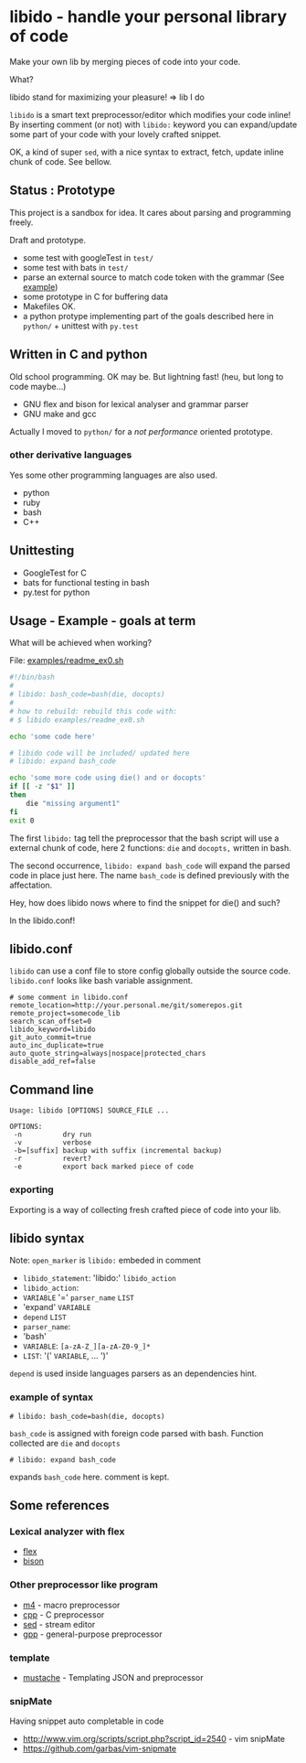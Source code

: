 # libido - handle your personal library of code

Make your own lib by merging pieces of code into your code.

What?

libido stand for maximizing your pleasure! => lib I do

`libido` is a smart text preprocessor/editor which modifies your code inline!
By inserting comment (or not) with `libido:` keyword you can expand/update some part of your code with your lovely
crafted snippet.

OK, a kind of super `sed`, with a nice syntax to extract, fetch, update inline chunk of code. See bellow.

## Status : Prototype

This project is a sandbox for idea. It cares about parsing and programming freely.

Draft and prototype.

* some test with googleTest in `test/`
* some test with bats in `test/`
* parse an external source to match code token with the grammar (See [example](examples/libido/shell_lib.bash))
* some prototype in C for buffering data
* Makefiles OK.
* a python protype implementing part of the goals described here in `python/` + unittest with `py.test`

## Written in C and python

Old school programming. OK may be. But lightning fast! (heu, but long to code maybe…)

* GNU flex and bison for lexical analyser and grammar parser
* GNU make and gcc

Actually I moved to `python/` for a *not performance* oriented prototype.

### other derivative languages

Yes some other programming languages are also used.

* python
* ruby
* bash
* C++


## Unittesting
* GoogleTest for C
* bats for functional testing in bash
* py.test for python

## Usage - Example - goals at term

What will be achieved when working?

File: [examples/readme_ex0.sh](examples/readme_ex0.sh)

~~~bash
#!/bin/bash 
#
# libido: bash_code=bash(die, docopts)
#
# how to rebuild: rebuild this code with:
# $ libido examples/readme_ex0.sh

echo 'some code here'

# libido code will be included/ updated here
# libido: expand bash_code

echo 'some more code using die() and or docopts'
if [[ -z "$1" ]]
then
    die "missing argument1"
fi
exit 0
~~~

The first `libido:` tag tell the preprocessor that the bash script will use a external chunk of code, here 2 functions: `die` and `docopts,` written in bash.

The second occurrence, `libido: expand bash_code` will expand the parsed code in place just here. The name `bash_code`
is defined previously with the affectation.

Hey, how does libido nows where to find the snippet for die() and such?

In the libido.conf!

## libido.conf

`libido` can use a conf file to store config globally outside the source code. `libido.conf` looks like bash variable
assignment.

~~~
# some comment in libido.conf
remote_location=http://your.personal.me/git/somerepos.git
remote_project=somecode_lib
search_scan_offset=0
libido_keyword=libido
git_auto_commit=true
auto_inc_duplicate=true
auto_quote_string=always|nospace|protected_chars
disable_add_ref=false
~~~

## Command line

~~~
Usage: libido [OPTIONS] SOURCE_FILE ...

OPTIONS:
 -n          dry run
 -v          verbose
 -b=[suffix] backup with suffix (incremental backup)
 -r          revert?
 -e          export back marked piece of code
~~~

### exporting

Exporting is a way of collecting fresh crafted piece of code into your lib.

## libido syntax

Note: `open_marker` is `libido:` embeded in comment

* `libido_statement`: 'libido:' `libido_action`
* `libido_action`:
 * `VARIABLE` '=' `parser_name` `LIST`
 * 'expand' `VARIABLE`
 * `depend` `LIST`
* `parser_name`:
 * 'bash'
* `VARIABLE`: `[a-zA-Z_][a-zA-Z0-9_]*`
* `LIST`: '(' `VARIABLE`, ... ')'

`depend` is used inside languages parsers as an dependencies hint.

### example of syntax
~~~
# libido: bash_code=bash(die, docopts)
~~~

`bash_code` is assigned with foreign code parsed with bash. Function collected are `die` and `docopts`

~~~
# libido: expand bash_code
~~~

expands `bash_code` here. comment is kept.
 

## Some references

### Lexical analyzer with flex
* [flex](http://flex.sourceforge.net/manual/Simple-Examples.html#Simple-Examples)
* [bison](https://www.gnu.org/software/bison/manual/html_node/index.html#SEC_Contents)


### Other preprocessor like program

* [m4](http://www.gnu.org/software/m4/m4.html) - macro preprocessor
* [cpp](http://gcc.gnu.org/onlinedocs/cpp/) - C preprocessor
* [sed](https://www.gnu.org/software/sed/manual/sed.html) - stream editor
* [gpp](http://en.nothingisreal.com/wiki/GPP) - general-purpose preprocessor

### template

* [mustache](https://mustache.github.io/mustache.5.html) - Templating JSON and preprocessor

### snipMate
Having snippet auto completable in code
* http://www.vim.org/scripts/script.php?script_id=2540 - vim snipMate
* https://github.com/garbas/vim-snipmate
